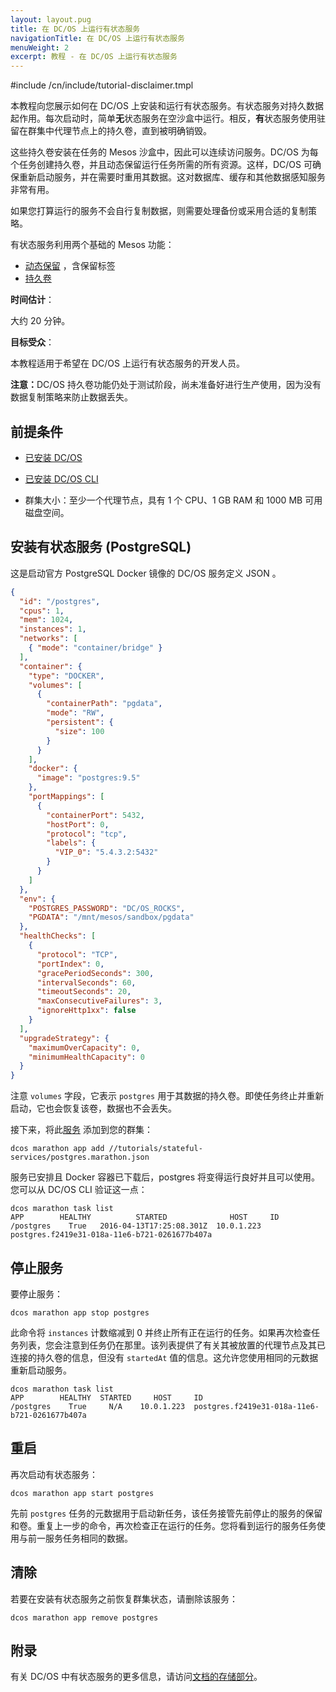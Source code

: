 ```yaml
---
layout: layout.pug
title: 在 DC/OS 上运行有状态服务
navigationTitle: 在 DC/OS 上运行有状态服务
menuWeight: 2
excerpt: 教程 - 在 DC/OS 上运行有状态服务
---
```


#include /cn/include/tutorial-disclaimer.tmpl

本教程向您展示如何在 DC/OS 上安装和运行有状态服务。有状态服务对持久数据起作用。每次启动时，简单**无**状态服务在空沙盒中运行。相反，**有**状态服务使用驻留在群集中代理节点上的持久卷，直到被明确销毁。

这些持久卷安装在任务的 Mesos 沙盒中，因此可以连续访问服务。DC/OS 为每个任务创建持久卷，并且动态保留运行任务所需的所有资源。这样，DC/OS 可确保重新启动服务，并在需要时重用其数据。这对数据库、缓存和其他数据感知服务非常有用。

如果您打算运行的服务不会自行复制数据，则需要处理备份或采用合适的复制策略。

有状态服务利用两个基础的 Mesos 功能：

- [动态保留](http：//mesos.apache.org/documentation/latest/reservation/) ，含保留标签
- [持久卷](http://mesos.apache.org/documentation/latest/persistent-volume/)

**时间估计**：

大约 20 分钟。

**目标受众**：

本教程适用于希望在 DC/OS 上运行有状态服务的开发人员。

<p class="message--note"><strong>注意：</strong>DC/OS 持久卷功能仍处于测试阶段，尚未准备好进行生产使用，因为没有数据复制策略来防止数据丢失。</p>

## 前提条件

* [已安装 DC/OS][1]
- [已安装 DC/OS CLI][2]
* 群集大小：至少一个代理节点，具有 1 个 CPU、1 GB RAM 和 1000 MB 可用磁盘空间。

## 安装有状态服务 (PostgreSQL)

这是启动官方 PostgreSQL Docker 镜像的 DC/OS 服务定义 JSON 。

```json
{
  "id": "/postgres",
  "cpus": 1,
  "mem": 1024,
  "instances": 1,
  "networks": [
    { "mode": "container/bridge" }
  ],
  "container": {
    "type": "DOCKER",
    "volumes": [
      {
        "containerPath": "pgdata",
        "mode": "RW",
        "persistent": {
          "size": 100
        }
      }
    ],
    "docker": {
      "image": "postgres:9.5"
    },
    "portMappings": [
      {
        "containerPort": 5432,
        "hostPort": 0,
        "protocol": "tcp",
        "labels": {
          "VIP_0": "5.4.3.2:5432"
        }
      }
    ]
  },
  "env": {
    "POSTGRES_PASSWORD": "DC/OS_ROCKS",
    "PGDATA": "/mnt/mesos/sandbox/pgdata"
  },
  "healthChecks": [
    {
      "protocol": "TCP",
      "portIndex": 0,
      "gracePeriodSeconds": 300,
      "intervalSeconds": 60,
      "timeoutSeconds": 20,
      "maxConsecutiveFailures": 3,
      "ignoreHttp1xx": false
    }
  ],
  "upgradeStrategy": {
    "maximumOverCapacity": 0,
    "minimumHealthCapacity": 0
  }
}
```

注意 `volumes` 字段，它表示 `postgres` 用于其数据的持久卷。即使任务终止并重新启动，它也会恢复该卷，数据也不会丢失。

接下来，将此[服务][4] 添加到您的群集：

```
dcos marathon app add //tutorials/stateful-services/postgres.marathon.json
```

服务已安排且 Docker 容器已下载后，postgres 将变得运行良好并且可以使用。您可以从 DC/OS CLI 验证这一点：

```
dcos marathon task list
APP        HEALTHY          STARTED              HOST     ID
/postgres    True   2016-04-13T17:25:08.301Z  10.0.1.223  postgres.f2419e31-018a-11e6-b721-0261677b407a
```

## 停止服务

要停止服务：

```
dcos marathon app stop postgres
```

此命令将 `instances` 计数缩减到 0 并终止所有正在运行的任务。如果再次检查任务列表，您会注意到任务仍在那里。该列表提供了有关其被放置的代理节点及其已连接的持久卷的信息，但没有 `startedAt` 值的信息。这允许您使用相同的元数据重新启动服务。

```
dcos marathon task list
APP        HEALTHY  STARTED     HOST     ID
/postgres    True     N/A    10.0.1.223  postgres.f2419e31-018a-11e6-b721-0261677b407a
```

## 重启

再次启动有状态服务：

```
dcos marathon app start postgres
```

先前 `postgres` 任务的元数据用于启动新任务，该任务接管先前停止的服务的保留和卷。重复上一步的命令，再次检查正在运行的任务。您将看到运行的服务任务使用与前一服务任务相同的数据。

## 清除

若要在安装有状态服务之前恢复群集状态，请删除该服务：

```
dcos marathon app remove postgres
```

## 附录

有关 DC/OS 中有状态服务的更多信息，请访问[文档的存储部分](/mesosphere/dcos/cn/1.12/storage/)。


[1]: /mesosphere/dcos/cn/1.12/installing/
[2]: /mesosphere/dcos/cn/1.12/cli/install/
[4]: postgres.marathon.json

